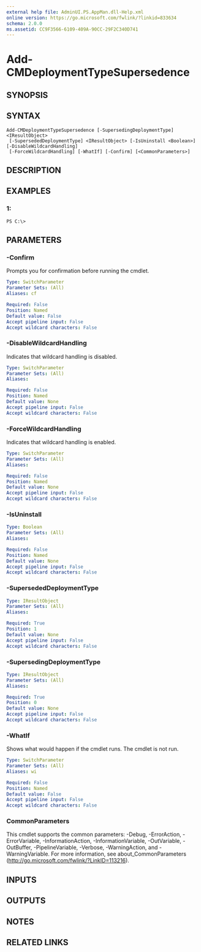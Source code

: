 ```yaml
---
external help file: AdminUI.PS.AppMan.dll-Help.xml
online version: https://go.microsoft.com/fwlink/?linkid=833634
schema: 2.0.0
ms.assetid: CC9F3566-6109-409A-90CC-29F2C340D741
---
```


# Add-CMDeploymentTypeSupersedence

## SYNOPSIS

## SYNTAX

```
Add-CMDeploymentTypeSupersedence [-SupersedingDeploymentType] <IResultObject>
 [-SupersededDeploymentType] <IResultObject> [-IsUninstall <Boolean>] [-DisableWildcardHandling]
 [-ForceWildcardHandling] [-WhatIf] [-Confirm] [<CommonParameters>]
```

## DESCRIPTION

## EXAMPLES

### 1:
```
PS C:\>
```

## PARAMETERS

### -Confirm
Prompts you for confirmation before running the cmdlet.

```yaml
Type: SwitchParameter
Parameter Sets: (All)
Aliases: cf

Required: False
Position: Named
Default value: False
Accept pipeline input: False
Accept wildcard characters: False
```

### -DisableWildcardHandling
Indicates that wildcard handling is disabled.

```yaml
Type: SwitchParameter
Parameter Sets: (All)
Aliases: 

Required: False
Position: Named
Default value: None
Accept pipeline input: False
Accept wildcard characters: False
```

### -ForceWildcardHandling
Indicates that wildcard handling is enabled.

```yaml
Type: SwitchParameter
Parameter Sets: (All)
Aliases: 

Required: False
Position: Named
Default value: None
Accept pipeline input: False
Accept wildcard characters: False
```

### -IsUninstall
```yaml
Type: Boolean
Parameter Sets: (All)
Aliases: 

Required: False
Position: Named
Default value: None
Accept pipeline input: False
Accept wildcard characters: False
```

### -SupersededDeploymentType
```yaml
Type: IResultObject
Parameter Sets: (All)
Aliases: 

Required: True
Position: 1
Default value: None
Accept pipeline input: False
Accept wildcard characters: False
```

### -SupersedingDeploymentType
```yaml
Type: IResultObject
Parameter Sets: (All)
Aliases: 

Required: True
Position: 0
Default value: None
Accept pipeline input: False
Accept wildcard characters: False
```

### -WhatIf
Shows what would happen if the cmdlet runs.
The cmdlet is not run.

```yaml
Type: SwitchParameter
Parameter Sets: (All)
Aliases: wi

Required: False
Position: Named
Default value: False
Accept pipeline input: False
Accept wildcard characters: False
```

### CommonParameters
This cmdlet supports the common parameters: -Debug, -ErrorAction, -ErrorVariable, -InformationAction, -InformationVariable, -OutVariable, -OutBuffer, -PipelineVariable, -Verbose, -WarningAction, and -WarningVariable. For more information, see about_CommonParameters (http://go.microsoft.com/fwlink/?LinkID=113216).

## INPUTS

## OUTPUTS

## NOTES

## RELATED LINKS


